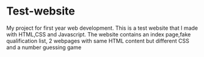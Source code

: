 # Test-website
My project for first year web development. This is a test website that I made with HTML,CSS and Javascript. The website contains an index page,fake qualification list, 2 webpages with same HTML content but different CSS and a number guessing game
